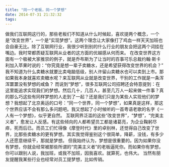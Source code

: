 ```yaml
---
title: "同一个老板，同一个梦想"
date: 2014-07-31 21:32:32
tags:
---
```


做我们互联网这行的，那些老板们不知道从什么时候起，喜欢提两个概念，一个是“改变世界”，一个是“实现梦想”。这两个理念让大家像打了鸡血一样天天加班也会自豪无比。除了互联网行业，我很少听到别的什么行业的朋友会把这两个词挂在嘴边。我时常都质疑互联网从业者的这方面的优越感从何而来。 在改变世界这方面有一个极被大家推崇的例子，就是乔布斯为了让当时的百事可乐总裁约翰·斯卡利加入苹果时说的：“你究竟是想一辈子卖糖水，还是希望获得改变世界的机会？” 我不知道为什么卖糖水就要比卖电脑低级，别人许留山卖糖水也可以卖到上市。那如果我本身就喜欢卖糖水呢？来互联网从业就是改变世界，干别的工作就是一条浑浑噩噩没有梦想的咸鱼？ 而说到“梦想”，很多互联网公司招聘还会特意提到：在这里能追求实现我们的梦想。然后几十，几百人，甚至几万人一起来做一件事？真的那么巧这些有同样梦想的人走到了一起？还是我们只是为某些人实现他们的梦想？我想起了北京奥运的口号：“同一个世界，同一个梦想”，如果真是这样，那这个世界应该不会有那么多问题吧。我又想起了小时候听的一首粤语老歌的名字《一人有一个梦想》，似乎更自然。 互联网界泛滥的这些“改变世界”，“梦想”，“完美主义者”，愈发让人反感。有这些倾向的人都希望员工都是诸葛亮，为企业鞠躬尽瘁，死而后已。而员工们忙得像《摩登时代》里的卓别林，还觉得自己改变了世界，比那些卖糖水的更有梦想。其实我觉得鉴别这个很简单，降薪，没钱，有多少人还愿意继续干，那就是梦想。 但我始终认为，梦想是很重要的。因为如果你没有梦想，你就会经常被那些所谓的“完美主义者”的老板逼死你。而如果你有梦想，你可以跟别人说，我加班，或我不加班，因我喜欢。就算死，也伟大。 当然有朋友提醒我某些行业也经常对员工提梦想，比如传销。